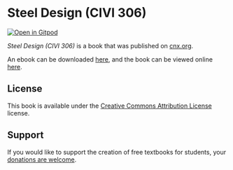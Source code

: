 # Steel Design (CIVI 306)

[![Open in Gitpod](https://gitpod.io/button/open-in-gitpod.svg)](https://gitpod.io/from-referrer/)

_Steel Design (CIVI 306)_ is a book that was published on [cnx.org](https://cnx.org/).

An ebook can be downloaded [here](https://github.com/cnx-user-books/cnxbook-steel-design-civi-306/releases/latest), and the book can be viewed online [here](https://github.com/cnx-user-books/cnxbook-steel-design-civi-306/releases/latest).

## License
This book is available under the [Creative Commons Attribution License](./LICENSE) license.

## Support
If you would like to support the creation of free textbooks for students, your [donations are welcome](https://riceconnect.rice.edu/donation/support-openstax-banner).
